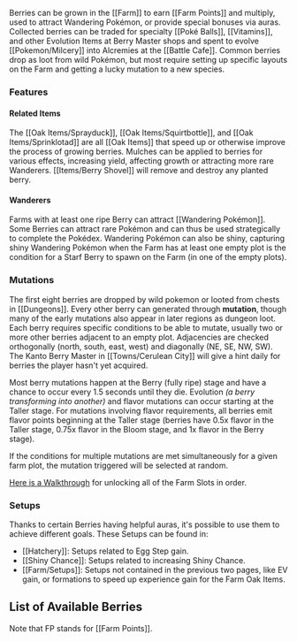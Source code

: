 Berries can be grown in the [[Farm]] to earn [[Farm Points]] and multiply, used to attract Wandering Pokémon, or provide special bonuses via auras.  Collected berries can be traded for specialty [[Poké Balls]], [[Vitamins]], and other Evolution Items at Berry Master shops and spent to evolve [[Pokemon/Milcery]] into Alcremies at the [[Battle Cafe]].  Common berries drop as loot from wild Pokémon, but most require setting up specific layouts on the Farm and getting a lucky mutation to a new species.

### Features
#### Related Items

The [[Oak Items/Sprayduck]], [[Oak Items/Squirtbottle]], and [[Oak Items/Sprinklotad]] are all [[Oak Items]] that speed up or otherwise improve the process of growing berries.  Mulches can be applied to berries for various effects, increasing yield, affecting growth or attracting more rare Wanderers.  [[Items/Berry Shovel]] will remove and destroy any planted berry.

#### Wanderers

Farms with at least one ripe Berry can attract [[Wandering Pokémon]]. Some Berries can attract rare Pokémon and can thus be used strategically to complete the Pokédex. Wandering Pokémon can also be shiny, capturing shiny Wandering Pokémon when the Farm has at least one empty plot is the condition for a Starf Berry to spawn on the Farm (in one of the empty plots).

### Mutations

The first eight berries are dropped by wild pokemon or looted from chests in [[Dungeons]].  Every other berry can generated through **mutation**, though many of the early mutations also appear in later regions as dungeon loot. Each berry requires specific conditions to be able to mutate, usually two or more other berries adjacent to an empty plot. Adjacencies are checked orthogonally (north, south, east, west) and diagonally (NE, SE, NW, SW).  The Kanto Berry Master in [[Towns/Cerulean City]] will give a hint daily for berries the player hasn't yet acquired.

Most berry mutations happen at the Berry (fully ripe) stage and have a chance to occur every 1.5 seconds until they die. Evolution *(a berry transforming into another)* and flavor mutations can occur starting at the Taller stage. For mutations involving flavor requirements, all berries emit flavor points beginning at the Taller stage (berries have 0.5x flavor in the Taller stage, 0.75x flavor in the Bloom stage, and 1x flavor in the Berry stage).

If the conditions for multiple mutations are met simultaneously for a given farm plot, the mutation triggered will be selected at random.

[Here is a Walkthrough](https://docs.google.com/document/d/1TE5cAKSlA7TAliA001_mIiO1odZ6e4yUEMre0GBW1to/edit) for unlocking all of the Farm Slots in order.

### Setups
Thanks to certain Berries having helpful auras, it's possible to use them to achieve different goals. These Setups can be found in:
- [[Hatchery]]: Setups related to Egg Step gain.
- [[Shiny Chance]]: Setups related to increasing Shiny Chance.
- [[Farm/Setups]]: Setups not contained in the previous two pages, like EV gain, or formations to speed up experience gain for the Farm Oak Items.

## List of Available Berries
Note that FP stands for [[Farm Points]].